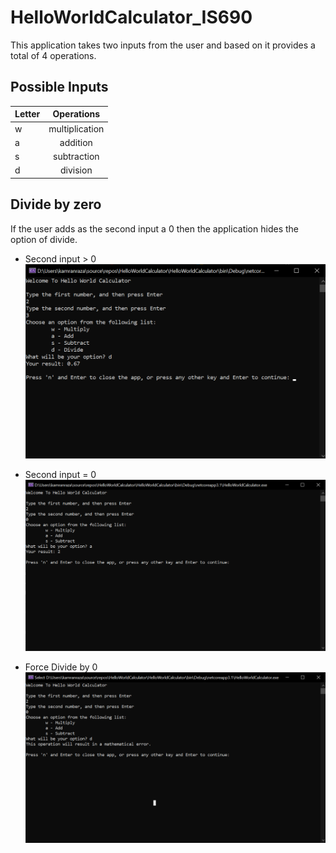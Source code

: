 # HelloWorldCalculator_IS690

This application takes two inputs from the user and based on it provides a total of 4 operations.

## Possible Inputs 
| Letter  | Operations |
| ------------- |:-------------:|
| w      | multiplication     |
| a      | addition     |
| s      | subtraction     |
| d      | division   |


## Divide by zero
If the user adds as the second input a 0 then the application hides the option of divide.


* Second input > 0 ![Second input > 0](HelloWorldCalculator/assests/IS690_hw1_sc_1.png?raw=true "Second input > 0")

* Second input = 0 ![Second input = 0](HelloWorldCalculator/assests/IS690_hw1_sc_2.png?raw=true "Second input = 0")

* Force Divide by 0 ![Force Divide by 0](HelloWorldCalculator/assests/IS690_hw1_sc_3.png?raw=true "Force Divide by 0")
